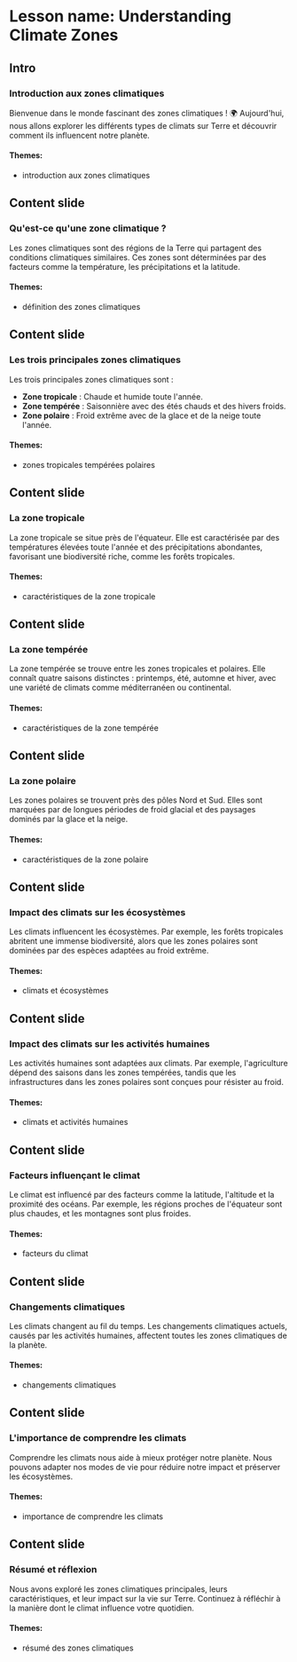 # Lesson name: Understanding Climate Zones

## Intro

### Introduction aux zones climatiques

Bienvenue dans le monde fascinant des zones climatiques ! 🌍 Aujourd'hui, nous allons explorer les différents types de climats sur Terre et découvrir comment ils influencent notre planète.

#### **Themes:**
- introduction aux zones climatiques

## Content slide

### Qu'est-ce qu'une zone climatique ?

Les zones climatiques sont des régions de la Terre qui partagent des conditions climatiques similaires. Ces zones sont déterminées par des facteurs comme la température, les précipitations et la latitude.

#### **Themes:**
- définition des zones climatiques

## Content slide

### Les trois principales zones climatiques

Les trois principales zones climatiques sont :
- **Zone tropicale** : Chaude et humide toute l'année.
- **Zone tempérée** : Saisonnière avec des étés chauds et des hivers froids.
- **Zone polaire** : Froid extrême avec de la glace et de la neige toute l'année.

#### **Themes:**
- zones tropicales tempérées polaires

## Content slide

### La zone tropicale

La zone tropicale se situe près de l'équateur. Elle est caractérisée par des températures élevées toute l'année et des précipitations abondantes, favorisant une biodiversité riche, comme les forêts tropicales.

#### **Themes:**
- caractéristiques de la zone tropicale

## Content slide

### La zone tempérée

La zone tempérée se trouve entre les zones tropicales et polaires. Elle connaît quatre saisons distinctes : printemps, été, automne et hiver, avec une variété de climats comme méditerranéen ou continental.

#### **Themes:**
- caractéristiques de la zone tempérée

## Content slide

### La zone polaire

Les zones polaires se trouvent près des pôles Nord et Sud. Elles sont marquées par de longues périodes de froid glacial et des paysages dominés par la glace et la neige.

#### **Themes:**
- caractéristiques de la zone polaire

## Content slide

### Impact des climats sur les écosystèmes

Les climats influencent les écosystèmes. Par exemple, les forêts tropicales abritent une immense biodiversité, alors que les zones polaires sont dominées par des espèces adaptées au froid extrême.

#### **Themes:**
- climats et écosystèmes

## Content slide

### Impact des climats sur les activités humaines

Les activités humaines sont adaptées aux climats. Par exemple, l'agriculture dépend des saisons dans les zones tempérées, tandis que les infrastructures dans les zones polaires sont conçues pour résister au froid.

#### **Themes:**
- climats et activités humaines

## Content slide

### Facteurs influençant le climat

Le climat est influencé par des facteurs comme la latitude, l'altitude et la proximité des océans. Par exemple, les régions proches de l'équateur sont plus chaudes, et les montagnes sont plus froides.

#### **Themes:**
- facteurs du climat

## Content slide

### Changements climatiques

Les climats changent au fil du temps. Les changements climatiques actuels, causés par les activités humaines, affectent toutes les zones climatiques de la planète.

#### **Themes:**
- changements climatiques

## Content slide

### L'importance de comprendre les climats

Comprendre les climats nous aide à mieux protéger notre planète. Nous pouvons adapter nos modes de vie pour réduire notre impact et préserver les écosystèmes.

#### **Themes:**
- importance de comprendre les climats

## Content slide

### Résumé et réflexion

Nous avons exploré les zones climatiques principales, leurs caractéristiques, et leur impact sur la vie sur Terre. Continuez à réfléchir à la manière dont le climat influence votre quotidien.

#### **Themes:**
- résumé des zones climatiques
